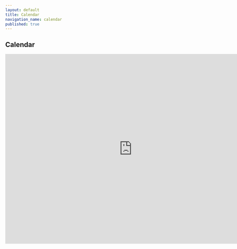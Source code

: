 ```yaml
---
layout: default
title: Calendar
navigation_name: calendar
published: true
---
```


## Calendar

<iframe src="https://www.google.com/calendar/embed?showTitle=0&amp;showDate=0&amp;showPrint=0&amp;showTabs=0&amp;showCalendars=0&amp;showTz=0&amp;height=600&amp;wkst=1&amp;bgcolor=%23FFFFFF&amp;src=farmingtonrobotics.org_9cd1t9b8eknor0pqbk1s5g555k%40group.calendar.google.com&amp;color=%2342104A&amp;ctz=America%2FNew_York" style=" border-width:0 " width="800" height="600" frameborder="0" scrolling="no"></iframe>
